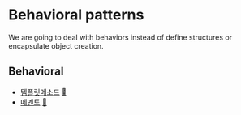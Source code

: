 # Behavioral patterns

We are going to deal with behaviors instead of define structures or encapsulate object creation.

## Behavioral

* [템플릿메소드](template_method) [:notebook:](https://en.wikipedia.org/wiki/Template_pattern)
* [메멘토](memento) [:notebook:](https://en.wikipedia.org/wiki/Memento_pattern)

[//]: # (* [State]&#40;state&#41; [:notebook:]&#40;https://en.wikipedia.org/wiki/State_pattern&#41;)

[//]: # (* [Observer]&#40;observer&#41; [:notebook:]&#40;https://en.wikipedia.org/wiki/Observer_pattern&#41;)

[//]: # (* [Strategy]&#40;strategy&#41; [:notebook:]&#40;https://en.wikipedia.org/wiki/Strategy_pattern&#41;)

[//]: # (* [Mediator]&#40;mediator&#41; [:notebook:]&#40;https://en.wikipedia.org/wiki/Mediator_pattern&#41;)


[//]: # (* [Chain of responsiblity]&#40;chain&#41; [:notebook:]&#40;https://en.wikipedia.org/wiki/Chain-of-responsibility_pattern&#41;)

[//]: # (* [Command]&#40;command&#41; [:notebook:]&#40;https://en.wikipedia.org/wiki/Command_pattern&#41;)

[//]: # (* [Interpreter]&#40;interpreter&#41; [:notebook:]&#40;https://en.wikipedia.org/wiki/Interpreter_pattern&#41;)

[//]: # (* [Visitor]&#40;visitor&#41; [:notebook:]&#40;https://en.wikipedia.org/wiki/Visitor_pattern&#41;)
